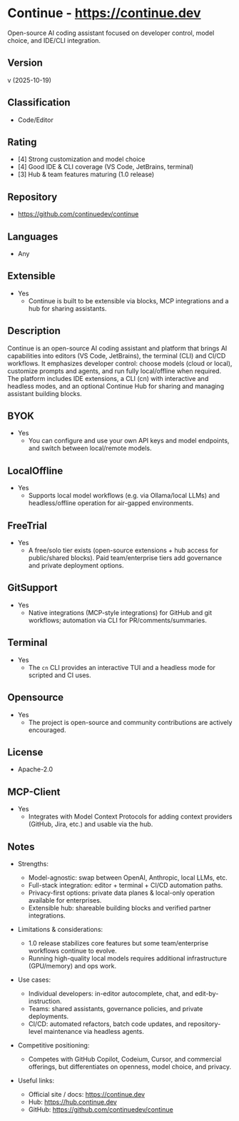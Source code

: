 # Continue - https://continue.dev
Open-source AI coding assistant focused on developer control, model choice, and IDE/CLI integration.

## Version
v (2025-10-19)

## Classification 
- Code/Editor

## Rating
- [4] Strong customization and model choice
- [4] Good IDE & CLI coverage (VS Code, JetBrains, terminal)
- [3] Hub & team features maturing (1.0 release)

## Repository
- https://github.com/continuedev/continue

## Languages
- Any

## Extensible
- Yes
  - Continue is built to be extensible via blocks, MCP integrations and a hub for sharing assistants.

## Description
Continue is an open-source AI coding assistant and platform that brings AI capabilities into editors (VS Code, JetBrains), the terminal (CLI) and CI/CD workflows. It emphasizes developer control: choose models (cloud or local), customize prompts and agents, and run fully local/offline when required. The platform includes IDE extensions, a CLI (cn) with interactive and headless modes, and an optional Continue Hub for sharing and managing assistant building blocks.

## BYOK
- Yes
  - You can configure and use your own API keys and model endpoints, and switch between local/remote models.

## LocalOffline
- Yes
  - Supports local model workflows (e.g. via Ollama/local LLMs) and headless/offline operation for air-gapped environments.

## FreeTrial
- Yes
  - A free/solo tier exists (open-source extensions + hub access for public/shared blocks). Paid team/enterprise tiers add governance and private deployment options.

## GitSupport
- Yes
  - Native integrations (MCP-style integrations) for GitHub and git workflows; automation via CLI for PR/comments/summaries.

## Terminal
- Yes
  - The `cn` CLI provides an interactive TUI and a headless mode for scripted and CI uses.

## Opensource
- Yes
  - The project is open-source and community contributions are actively encouraged.

## License
- Apache-2.0

## MCP-Client
- Yes
  - Integrates with Model Context Protocols for adding context providers (GitHub, Jira, etc.) and usable via the hub.

## Notes
- Strengths:
  - Model-agnostic: swap between OpenAI, Anthropic, local LLMs, etc.
  - Full-stack integration: editor + terminal + CI/CD automation paths.
  - Privacy-first options: private data planes & local-only operation available for enterprises.
  - Extensible hub: shareable building blocks and verified partner integrations.

- Limitations & considerations:
  - 1.0 release stabilizes core features but some team/enterprise workflows continue to evolve.
  - Running high-quality local models requires additional infrastructure (GPU/memory) and ops work.

- Use cases:
  - Individual developers: in-editor autocomplete, chat, and edit-by-instruction.
  - Teams: shared assistants, governance policies, and private deployments.
  - CI/CD: automated refactors, batch code updates, and repository-level maintenance via headless agents.

- Competitive positioning:
  - Competes with GitHub Copilot, Codeium, Cursor, and commercial offerings, but differentiates on openness, model choice, and privacy.

- Useful links:
  - Official site / docs: https://continue.dev
  - Hub: https://hub.continue.dev
  - GitHub: https://github.com/continuedev/continue
